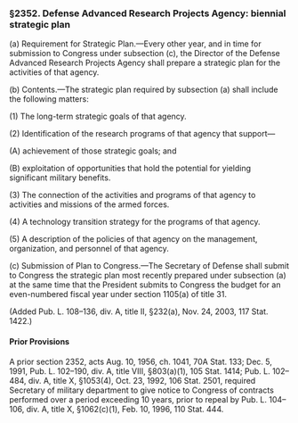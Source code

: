 ### §2352. Defense Advanced Research Projects Agency: biennial strategic plan ###

(a) Requirement for Strategic Plan.—Every other year, and in time for submission to Congress under subsection (c), the Director of the Defense Advanced Research Projects Agency shall prepare a strategic plan for the activities of that agency.

(b) Contents.—The strategic plan required by subsection (a) shall include the following matters:

(1) The long-term strategic goals of that agency.

(2) Identification of the research programs of that agency that support—

(A) achievement of those strategic goals; and

(B) exploitation of opportunities that hold the potential for yielding significant military benefits.

(3) The connection of the activities and programs of that agency to activities and missions of the armed forces.

(4) A technology transition strategy for the programs of that agency.

(5) A description of the policies of that agency on the management, organization, and personnel of that agency.

(c) Submission of Plan to Congress.—The Secretary of Defense shall submit to Congress the strategic plan most recently prepared under subsection (a) at the same time that the President submits to Congress the budget for an even-numbered fiscal year under section 1105(a) of title 31.

(Added Pub. L. 108–136, div. A, title II, §232(a), Nov. 24, 2003, 117 Stat. 1422.)

#### Prior Provisions ####

A prior section 2352, acts Aug. 10, 1956, ch. 1041, 70A Stat. 133; Dec. 5, 1991, Pub. L. 102–190, div. A, title VIII, §803(a)(1), 105 Stat. 1414; Pub. L. 102–484, div. A, title X, §1053(4), Oct. 23, 1992, 106 Stat. 2501, required Secretary of military department to give notice to Congress of contracts performed over a period exceeding 10 years, prior to repeal by Pub. L. 104–106, div. A, title X, §1062(c)(1), Feb. 10, 1996, 110 Stat. 444.